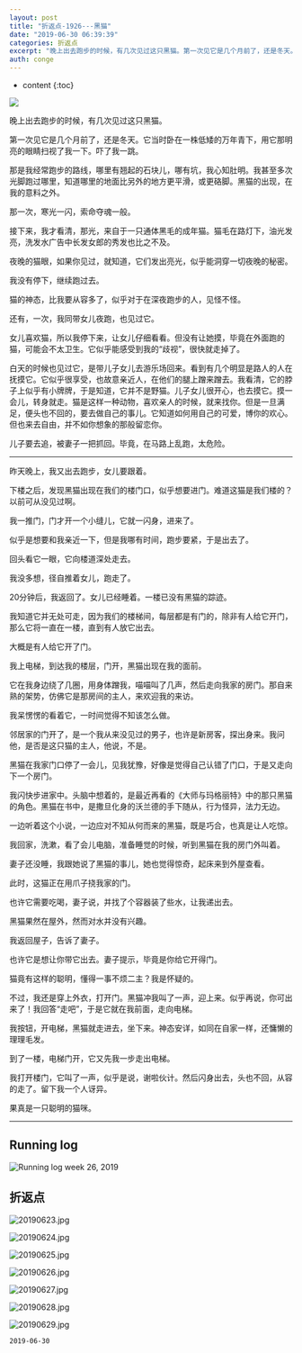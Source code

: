 ```yaml
---
layout: post
title: "折返点-1926---黑猫"
date: "2019-06-30 06:39:39"
categories: 折返点
excerpt: "晚上出去跑步的时候，有几次见过这只黑猫。第一次见它是几个月前了，还是冬天。它当时卧在一株低矮的万年青下，用它那明亮的眼睛扫视了我一下。吓了我一跳..."
auth: conge
---
```

* content
{:toc}

![ ](/assets/images/折返点/118382-9053a9c7e4b50049.png)

晚上出去跑步的时候，有几次见过这只黑猫。

第一次见它是几个月前了，还是冬天。它当时卧在一株低矮的万年青下，用它那明亮的眼睛扫视了我一下。吓了我一跳。

那是我经常跑步的路线，哪里有翘起的石块儿，哪有坑，我心知肚明。我甚至多次光脚跑过哪里，知道哪里的地面比另外的地方更平滑，或更硌脚。黑猫的出现，在我的意料之外。

那一次，寒光一闪，索命夺魂一般。

接下来，我才看清，那光，来自于一只通体黑毛的成年猫。猫毛在路灯下，油光发亮，洗发水广告中长发女郎的秀发也比之不及。

夜晚的猫眼，如果你见过，就知道，它们发出亮光，似乎能洞穿一切夜晚的秘密。

我没有停下，继续跑过去。

猫的神态，比我要从容多了，似乎对于在深夜跑步的人，见怪不怪。

还有，一次，我同带女儿夜跑，也见过它。

女儿喜欢猫，所以我停下来，让女儿仔细看看。但没有让她摸，毕竟在外面跑的猫，可能会不太卫生。它似乎能感受到我的“歧视”，很快就走掉了。

白天的时候也见过它，是带儿子女儿去游乐场回来。看到有几个明显是路人的人在抚摸它。它似乎很享受，也故意亲近人，在他们的腿上蹭来蹭去。我看清，它的脖子上似乎有小牌牌，于是知道，它并不是野猫。儿子女儿很开心，也去摸它。摸一会儿，转身就走。猫是这样一种动物，喜欢亲人的时候，就来找你。但是一旦满足，便头也不回的，要去做自己的事儿。它知道如何用自己的可爱，博你的欢心。但也来去自由，并不如你想象的那般留恋你。

儿子要去追，被妻子一把抓回。毕竟，在马路上乱跑，太危险。

-----

昨天晚上，我又出去跑步，女儿要跟着。

下楼之后，发现黑猫出现在我们的楼门口，似乎想要进门。难道这猫是我们楼的？以前可从没见过啊。

我一推门，门才开一个小缝儿，它就一闪身，进来了。

似乎是想要和我亲近一下，但是我哪有时间，跑步要紧，于是出去了。

回头看它一眼，它向楼道深处走去。

我没多想，径自推着女儿，跑走了。

20分钟后，我返回了。女儿已经睡着。一楼已没有黑猫的踪迹。

我知道它并无处可走，因为我们的楼梯间，每层都是有门的，除非有人给它开门，那么它将一直在一楼，直到有人放它出去。

大概是有人给它开了门。

我上电梯，到达我的楼层，门开，黑猫出现在我的面前。

它在我身边绕了几圈，用身体蹭我，喵喵叫了几声，然后走向我家的房门。那自来熟的架势，仿佛它是那房间的主人，来欢迎我的来访。

我呆愣愣的看着它，一时间觉得不知该怎么做。

邻居家的门开了，是一个我从来没见过的男子，也许是新房客，探出身来。我问他，是否是这只猫的主人，他说，不是。

黑猫在我家门口停了一会儿，见我犹豫，好像是觉得自己认错了门口，于是又走向下一个房门。

我闪快步进家中。头脑中想着的，是最近再看的《大师与玛格丽特》中的那只黑猫的角色。黑猫在书中，是撒旦化身的沃兰德的手下随从，行为怪异，法力无边。

一边听着这个小说，一边应对不知从何而来的黑猫，既是巧合，也真是让人吃惊。

我回家，洗漱，看了会儿电脑，准备睡觉的时候，听到黑猫在我的房门外叫着。

妻子还没睡，我跟她说了黑猫的事儿，她也觉得惊奇，起床来到外屋查看。

此时，这猫正在用爪子挠我家的门。

也许它需要吃喝，妻子说，并找了个容器装了些水，让我递出去。

黑猫果然在屋外，然而对水并没有兴趣。

我返回屋子，告诉了妻子。

也许它是想让你带它出去。妻子提示，毕竟是你给它开得门。

猫竟有这样的聪明，懂得一事不烦二主？我是怀疑的。

不过，我还是穿上外衣，打开门。黑猫冲我叫了一声，迎上来。似乎再说，你可出来了！我回答“走吧”，于是它就在我前面，走向电梯。

我按钮，开电梯，黑猫就走进去，坐下来。神态安详，如同在自家一样，还慵懒的理理毛发。

到了一楼，电梯门开，它又先我一步走出电梯。

我打开楼门，它叫了一声，似乎是说，谢啦伙计。然后闪身出去，头也不回，从容的走了。留下我一个人讶异。

果真是一只聪明的猫咪。

----


## Running log
![Running log week 26, 2019](/assets/images/折返点/118382-e9114decc8f57163.png)

## 折返点

![20190623.jpg](/assets/images/折返点/118382-b543224bd735d0a0.jpg)

![20190624.jpg](/assets/images/折返点/118382-9f02b5b77363084e.jpg)

![20190625.jpg](/assets/images/折返点/118382-3af909aee61ec7e4.jpg)

![20190626.jpg](/assets/images/折返点/118382-883db07a3a59c8f5.jpg)

![20190627.jpg](/assets/images/折返点/118382-9df721cb3aac6777.jpg)

![20190628.jpg](/assets/images/折返点/118382-9c67511e84e74c21.jpg)

![20190629.jpg](/assets/images/折返点/118382-a1d80416991c3472.jpg)


```
2019-06-30
```
